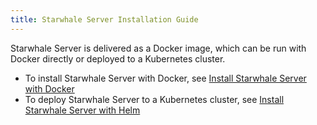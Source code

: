 ```yaml
---
title: Starwhale Server Installation Guide
---
```


Starwhale Server is delivered as a Docker image, which can be run with Docker directly or deployed to a Kubernetes cluster.

* To install Starwhale Server with Docker, see [Install Starwhale Server with Docker](docker)
* To deploy Starwhale Server to a Kubernetes cluster, see [Install Starwhale Server with Helm](helm)
